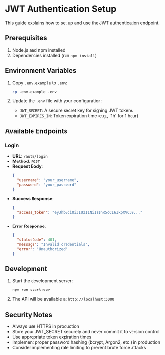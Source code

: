 # JWT Authentication SetupThis guide explains how to set up and use the JWT authentication endpoint.## Prerequisites1. Node.js and npm installed2. Dependencies installed (run `npm install`)## Environment Variables1. Copy `.env.example` to `.env`:   ```bash   cp .env.example .env   ```2. Update the `.env` file with your configuration:   - `JWT_SECRET`: A secure secret key for signing JWT tokens   - `JWT_EXPIRES_IN`: Token expiration time (e.g., '1h' for 1 hour)## Available Endpoints### Login- **URL**: `/auth/login`- **Method**: `POST`- **Request Body**:  ```json  {    "username": "your_username",    "password": "your_password"  }  ```- **Success Response**:  ```json  {    "access_token": "eyJhbGciOiJIUzI1NiIsInR5cCI6IkpXVCJ9..."  }  ```- **Error Response**:  ```json  {    "statusCode": 401,    "message": "Invalid credentials",    "error": "Unauthorized"  }  ```## Development1. Start the development server:   ```bash   npm run start:dev   ```2. The API will be available at `http://localhost:3000`## Security Notes- Always use HTTPS in production- Store your JWT_SECRET securely and never commit it to version control- Use appropriate token expiration times- Implement proper password hashing (bcrypt, Argon2, etc.) in production- Consider implementing rate limiting to prevent brute force attacks